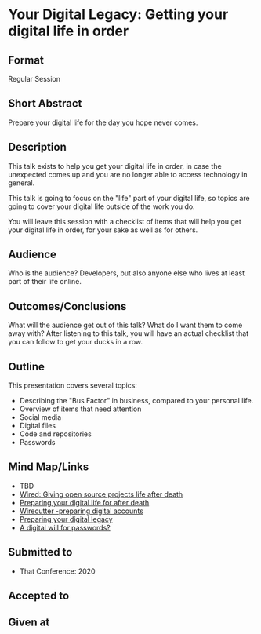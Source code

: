 # Your Digital Legacy: Getting your digital life in order

## Format
Regular Session

## Short Abstract
Prepare your digital life for the day you hope never comes.

## Description
This talk exists to help you get your digital life in order, in case the unexpected comes up and you are no longer able to access technology in general.

This talk is going to focus on the "life" part of your digital life, so topics are going to cover your digital life outside of the work you do.

You will leave this session with a checklist of items that will help you get your digital life in order, for your sake as well as for others.

## Audience
Who is the audience?
Developers, but also anyone else who lives at least part of their life online.

## Outcomes/Conclusions
What will the audience get out of this talk? What do I want them to come away with?
After listening to this talk, you will have an actual checklist that you can follow to get your ducks in a row.

## Outline
This presentation covers several topics:

- Describing the "Bus Factor" in business, compared to your personal life.
- Overview of items that need attention
- Social media
- Digital files
- Code and repositories
- Passwords

## Mind Map/Links
- TBD
- [Wired: Giving open source projects life after death](https://www.wired.com/story/giving-open-source-projects-life-after-a-developers-death/)
- [Preparing your digital life for after death](https://www.pcmag.com/how-to/how-to-prepare-your-digital-life-for-your-death)
- [Wirecutter -preparing digital accounts](https://thewirecutter.com/blog/get-your-digital-accounts-ready-in-case-of-death/)
- [Preparing your digital legacy](https://lifehacker.com/you-need-to-deal-with-your-digital-legacy-right-now-1820407514)
- [A digital will for passwords?](https://blog.lastpass.com/2016/04/preparing-a-digital-will-for-your-passwords.html/)

## Submitted to
- That Conference: 2020

## Accepted to

## Given at